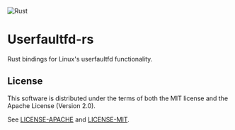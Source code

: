 ![Rust](https://github.com/fastly/userfaultfd-rs/workflows/Rust/badge.svg)

# Userfaultfd-rs
Rust bindings for Linux's userfaultfd functionality.

## License

This software is distributed under the terms of both the MIT license and the Apache License (Version 2.0).

See [LICENSE-APACHE](LICENSE-APACHE) and [LICENSE-MIT](LICENSE-MIT).

